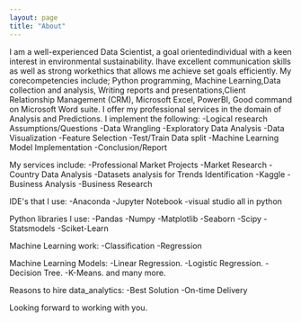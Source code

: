 ```yaml
---
layout: page
title: "About"
---
```


I am a well-experienced Data Scientist, a goal orientedindividual with a keen interest in environmental sustainability. Ihave excellent communication skills as well as strong workethics that allows me achieve set goals efficiently. My corecompetencies include; Python programming, Machine Learning,Data collection and analysis, Writing reports and presentations,Client Relationship Management (CRM), Microsoft Excel, PowerBI, Good command on Microsoft Word suite.
I offer my professional services in the domain of Analysis and Predictions.
I implement the following:
  -Logical research Assumptions/Questions
  -Data Wrangling
  -Exploratory Data Analysis
  -Data Visualization
  -Feature Selection
  -Test/Train Data split
  -Machine Learning Model Implementation
  -Conclusion/Report

My services include:
  -Professional Market Projects
  -Market Research
  -Country Data Analysis
  -Datasets analysis for Trends Identification
  -Kaggle
  -Business Analysis
  -Business Research

IDE's that I use:
  -Anaconda
  -Jupyter Notebook
  -visual studio
  all in python

Python libraries I use:
  -Pandas
  -Numpy
  -Matplotlib
  -Seaborn
  -Scipy
  -Statsmodels
  -Sciket-Learn

Machine Learning work:
  -Classification
  -Regression

Machine Learning Models:
  -Linear Regression.
  -Logistic Regression.
  -Decision Tree.
  -K-Means.
  and many more.

Reasons to hire data_analytics:
  -Best Solution
  -On-time Delivery

Looking forward to working with you.

